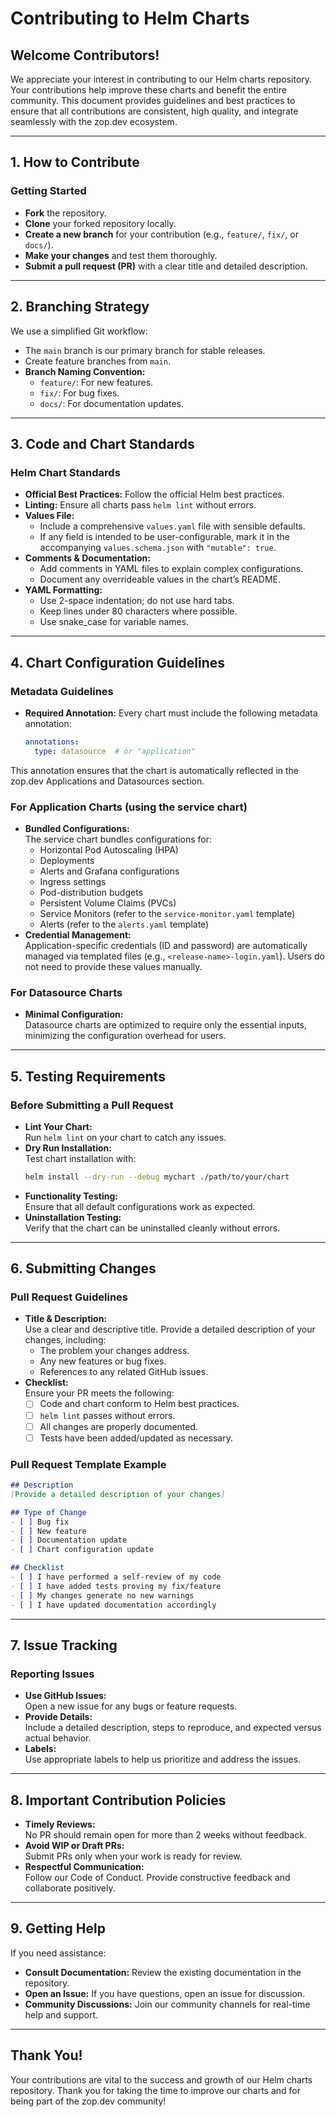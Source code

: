 # Contributing to Helm Charts

## Welcome Contributors!

We appreciate your interest in contributing to our Helm charts repository. Your contributions help improve these charts and benefit the entire community. This document provides guidelines and best practices to ensure that all contributions are consistent, high quality, and integrate seamlessly with the zop.dev ecosystem.

---

## 1. How to Contribute

### Getting Started
- **Fork** the repository.
- **Clone** your forked repository locally.
- **Create a new branch** for your contribution (e.g., `feature/`, `fix/`, or `docs/`).
- **Make your changes** and test them thoroughly.
- **Submit a pull request (PR)** with a clear title and detailed description.

---

## 2. Branching Strategy

We use a simplified Git workflow:
- The `main` branch is our primary branch for stable releases.
- Create feature branches from `main`.
- **Branch Naming Convention:**
  - `feature/`: For new features.
  - `fix/`: For bug fixes.
  - `docs/`: For documentation updates.

---

## 3. Code and Chart Standards

### Helm Chart Standards
- **Official Best Practices:** Follow the official Helm best practices.
- **Linting:** Ensure all charts pass `helm lint` without errors.
- **Values File:**
  - Include a comprehensive `values.yaml` file with sensible defaults.
  - If any field is intended to be user-configurable, mark it in the accompanying `values.schema.json` with `"mutable": true`.
- **Comments & Documentation:**  
  - Add comments in YAML files to explain complex configurations.
  - Document any overrideable values in the chart’s README.
- **YAML Formatting:**
  - Use 2-space indentation; do not use hard tabs.
  - Keep lines under 80 characters where possible.
  - Use snake_case for variable names.


---

## 4. Chart Configuration Guidelines

### Metadata Guidelines
- **Required Annotation:** Every chart must include the following metadata annotation:
  ```yaml
  annotations:
    type: datasource  # or "application"
  ```
This annotation ensures that the chart is automatically reflected in the zop.dev Applications and Datasources section.


### For Application Charts (using the **service** chart)
- **Bundled Configurations:**  
  The service chart bundles configurations for:
  - Horizontal Pod Autoscaling (HPA)
  - Deployments
  - Alerts and Grafana configurations
  - Ingress settings
  - Pod-distribution budgets
  - Persistent Volume Claims (PVCs)
  - Service Monitors (refer to the `service-monitor.yaml` template)
  - Alerts (refer to the `alerts.yaml` template)
- **Credential Management:**  
  Application-specific credentials (ID and password) are automatically managed via templated files (e.g., `<release-name>-login.yaml`). Users do not need to provide these values manually.

### For Datasource Charts
- **Minimal Configuration:**  
  Datasource charts are optimized to require only the essential inputs, minimizing the configuration overhead for users.

---

## 5. Testing Requirements

### Before Submitting a Pull Request
- **Lint Your Chart:**  
  Run `helm lint` on your chart to catch any issues.
- **Dry Run Installation:**  
  Test chart installation with:
  ```bash
  helm install --dry-run --debug mychart ./path/to/your/chart
  ```
- **Functionality Testing:**  
  Ensure that all default configurations work as expected.
- **Uninstallation Testing:**  
  Verify that the chart can be uninstalled cleanly without errors.

---

## 6. Submitting Changes

### Pull Request Guidelines
- **Title & Description:**  
  Use a clear and descriptive title. Provide a detailed description of your changes, including:
  - The problem your changes address.
  - Any new features or bug fixes.
  - References to any related GitHub issues.
- **Checklist:**  
  Ensure your PR meets the following:
  - [ ] Code and chart conform to Helm best practices.
  - [ ] `helm lint` passes without errors.
  - [ ] All changes are properly documented.
  - [ ] Tests have been added/updated as necessary.

### Pull Request Template Example
```markdown
## Description
[Provide a detailed description of your changes]

## Type of Change
- [ ] Bug fix
- [ ] New feature
- [ ] Documentation update
- [ ] Chart configuration update

## Checklist
- [ ] I have performed a self-review of my code
- [ ] I have added tests proving my fix/feature
- [ ] My changes generate no new warnings
- [ ] I have updated documentation accordingly
```

---

## 7. Issue Tracking

### Reporting Issues
- **Use GitHub Issues:**  
  Open a new issue for any bugs or feature requests.
- **Provide Details:**  
  Include a detailed description, steps to reproduce, and expected versus actual behavior.
- **Labels:**  
  Use appropriate labels to help us prioritize and address the issues.

---

## 8. Important Contribution Policies

- **Timely Reviews:**  
  No PR should remain open for more than 2 weeks without feedback.
- **Avoid WIP or Draft PRs:**  
  Submit PRs only when your work is ready for review.
- **Respectful Communication:**  
  Follow our Code of Conduct. Provide constructive feedback and collaborate positively.

---

## 9. Getting Help

If you need assistance:
- **Consult Documentation:** Review the existing documentation in the repository.
- **Open an Issue:** If you have questions, open an issue for discussion.
- **Community Discussions:** Join our community channels for real-time help and support.

---

## Thank You!

Your contributions are vital to the success and growth of our Helm charts repository. Thank you for taking the time to improve our charts and for being part of the zop.dev community!
```